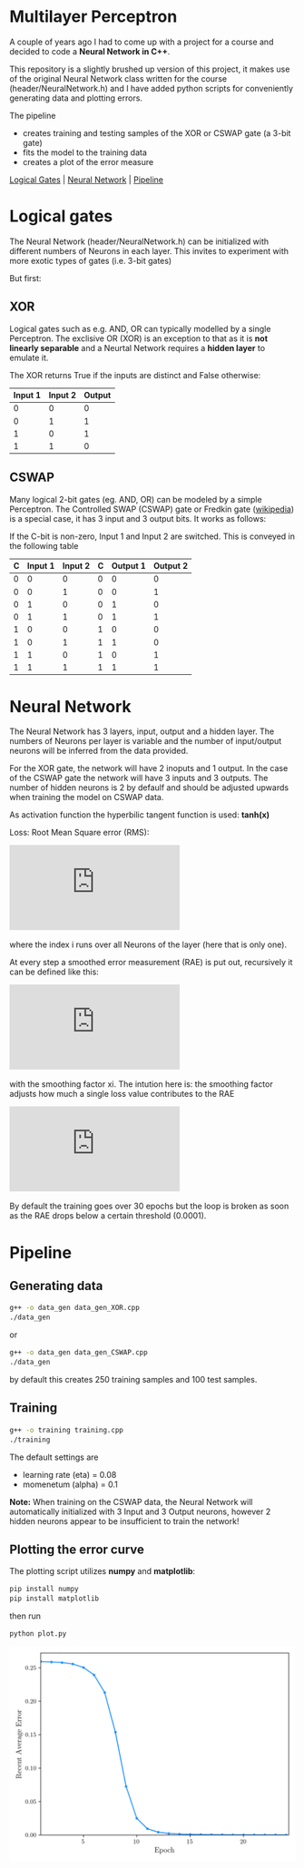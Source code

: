 
# Multilayer Perceptron

A couple of years ago I had to come up with a project for a course and decided to code a **Neural Network in C++**.

This repository is a slightly brushed up version of this project, it makes use of the original Neural Network class written for the course (header/NeuralNetwork.h) and I have added python scripts for conveniently generating data and plotting errors.

The pipeline 
 - creates training and testing samples of the XOR or CSWAP gate (a 3-bit gate)
 - fits the model to the training data 
 - creates a plot of the error measure

[Logical Gates](#LogicalGates) | [Neural Network](#NeuralNetwork) | [Pipeline](#Pipeline)


# Logical gates
The Neural Network (header/NeuralNetwork.h) can be initialized with different numbers of Neurons in each layer. This invites to experiment with more exotic types of gates (i.e. 3-bit gates)

But first:
## XOR
Logical gates such as e.g. AND, OR can typically modelled by a single Perceptron. The exclisive OR (XOR) is an exception to that as it is **not linearly separable** and a Neurtal Network requires a **hidden layer** to emulate it.

The XOR returns True if the inputs are distinct and False otherwise:

 Input 1      |  Input 2      | Output
------------- | ------------- | ------------
 0            | 0             | 0           
 0            | 1             | 1                      
 1            | 0             | 1           
 1            | 1             | 0           

## CSWAP
Many logical 2-bit gates (eg. AND, OR) can be modeled by a simple Perceptron. The Controlled SWAP (CSWAP) gate or Fredkin gate ([wikipedia](https://en.wikipedia.org/wiki/Fredkin_gate)) is a special case, it has 3 input and 3 output bits. It works as follows:

If the C-bit is non-zero, Input 1 and Input 2 are switched. This is conveyed in the following table

 C            |  Input 1      | Input 2      | C            | Output 1     | Output 2     
------------- | ------------- | ------------ | ------------ | ------------ | -------------
 0            | 0             | 0            | 0            | 0            | 0
 0            | 0             | 1            | 0            | 0            | 1
 0            | 1             | 0            | 0            | 1            | 0
 0            | 1             | 1            | 0            | 1            | 1
 1            | 0             | 0            | 1            | 0            | 0
 1            | 0             | 1            | 1            | 1            | 0
 1            | 1             | 0            | 1            | 0            | 1
 1            | 1             | 1            | 1            | 1            | 1


# Neural Network

The Neural Network has 3 layers, input, output and a hidden layer. The numbers of Neurons per layer is variable and the number of input/output neurons will be inferred from the data provided. 

For the XOR gate, the network will have 2 inoputs and 1 output. In the case of the CSWAP gate the network will have 3 inputs and 3 outputs. The number of hidden neurons is 2 by defaulf and should be adjusted upwards when training the model on CSWAP data.

As activation function the hyperbilic tangent function is used: **tanh(x)**

Loss: Root Mean Square error (RMS):

![equ](https://latex.codecogs.com/gif.latex?%5Ctext%7BRMS%7D%20%3D%20%5Csqrt%7B%5Cfrac%201N%5Csum_%7Bi%3D0%7D%5EN%20%28%5Cmathrm%7Btext%7D%20-%20%5Ctext%7Bprediction%7D%29%5E2%7D)

where the index i runs over all Neurons of the layer (here that is only one).

At every step a smoothed error measurement (RAE) is put out, recursively it can be defined like this:

![equ](https://latex.codecogs.com/gif.latex?%5Cmathrm%7BRAE%7D%20%5Clongrightarrow%20%5Cfrac%7B%5Cxi%5Ccdot%20%5Cmathrm%7BRAE%7D%20&plus;%20%5Cmathrm%7Bloss%7D%7D%7B1&plus;%5Cxi%7D)

with the smoothing factor xi. The intution here is: the smoothing factor adjusts how much a single loss value contributes to the RAE

![equ](https://latex.codecogs.com/gif.latex?%5Cmathrm%7BRAE%7D%20%5Clongrightarrow%20%5Cmathrm%7BRAE%7D%20&plus;%20%5Cmathrm%7Bloss%7D/%5Cxi%5Cquad%20%28%5Cmathrm%7Bapproximately%7D%29)

By default the training goes over 30 epochs but the loop is broken as soon as the RAE drops below a certain threshold (0.0001).


<!-- ############################################################################################ -->

# Pipeline

## Generating data

```bash
g++ -o data_gen data_gen_XOR.cpp
./data_gen
```
or
```bash
g++ -o data_gen data_gen_CSWAP.cpp
./data_gen
```
by default this creates 250 training samples and 100 test samples.


## Training
```bash
g++ -o training training.cpp
./training
```
The default settings are
 - learning rate (eta) = 0.08
 - momenetum (alpha) = 0.1

**Note:** When training on the CSWAP data, the Neural Network will automatically initialized with 3 Input and 3 Output neurons, however 2 hidden neurons appear to be insufficient to train the network!

## Plotting the error curve
The plotting script utilizes **numpy** and **matplotlib**:

```bash
pip install numpy
pip install matplotlib
```
then run
```bash
python plot.py 
```

![Image of RAE plot](https://raw.githubusercontent.com/leoth-91/multilayerXOR/master/error.png)








